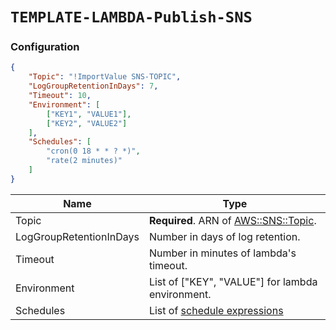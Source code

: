 # `TEMPLATE-LAMBDA-Publish-SNS`

### Configuration

```json
{
	"Topic": "!ImportValue SNS-TOPIC",
	"LogGroupRetentionInDays": 7,
	"Timeout": 10,
	"Environment": [
		["KEY1", "VALUE1"],
		["KEY2", "VALUE2"]
	],
	"Schedules": [
		"cron(0 18 * * ? *)",
		"rate(2 minutes)"
	]
}
```

| Name | Type |
| ---- | ---- |
| Topic | **Required**. ARN of [AWS::SNS::Topic](https://docs.aws.amazon.com/AWSCloudFormation/latest/UserGuide/aws-properties-sns-topic.html). |
| LogGroupRetentionInDays | Number in days of log retention. |
| Timeout | Number in minutes of lambda's timeout. |
| Environment | List of ["KEY", "VALUE"] for lambda environment. |
| Schedules | List of [schedule expressions](https://docs.aws.amazon.com/AmazonCloudWatch/latest/events/ScheduledEvents.html) |
